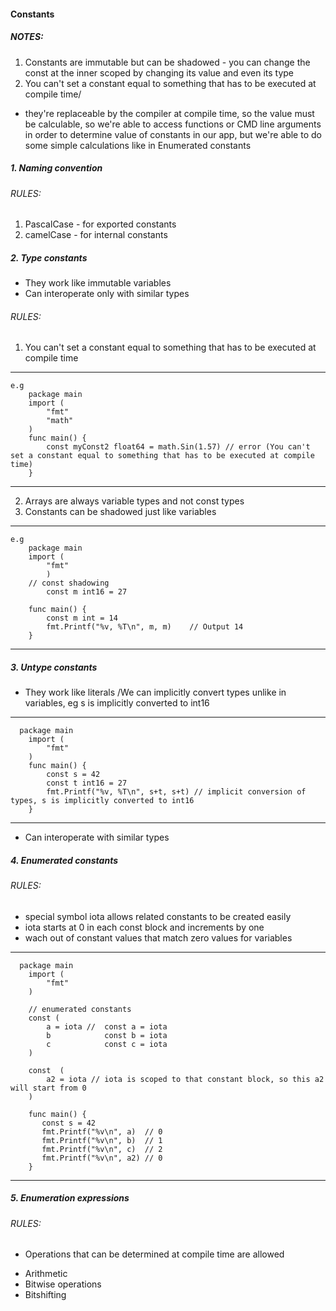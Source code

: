 #### Constants

##### NOTES:

1. Constants are immutable but can be shadowed - you can change the const at the inner scoped by changing its value and even its type
2. You can't set a constant equal to something that has to be executed at compile time/
- they're replaceable by the compiler at compile time, so the value must be calculable, 
 so we're able to access functions or CMD line arguments in order to determine value of constants in our app, but we're able to do some simple calculations like in Enumerated constants

##### 1. Naming convention
###### RULES:
1. PascalCase - for exported constants
2. camelCase - for internal constants

##### 2. Type constants
- They work like immutable variables
- Can interoperate only with similar types

###### RULES:
1. You can't set a constant equal to something that has to be executed at compile time 
------
    e.g
        package main
        import (
            "fmt"
            "math"
        )
        func main() {
            const myConst2 float64 = math.Sin(1.57) // error (You can't set a constant equal to something that has to be executed at compile time)
        }
------
2. Arrays are always variable types and not const types
3. Constants can be shadowed just like variables
------
    e.g
        package main
        import (
            "fmt"
            )
        // const shadowing
            const m int16 = 27

        func main() {
            const m int = 14
	        fmt.Printf("%v, %T\n", m, m)    // Output 14
        }
------
##### 3. Untype constants
- They work like literals /We can implicitly convert types unlike in variables, eg s is implicitly converted to int16
-------
      package main
        import (
            "fmt"
        )
        func main() {
            const s = 42
	        const t int16 = 27
	        fmt.Printf("%v, %T\n", s+t, s+t) // implicit conversion of types, s is implicitly converted to int16
        }
-------
- Can interoperate with similar types
##### 4. Enumerated constants
###### RULES:
- special symbol iota allows related constants to be created easily
- iota starts at 0 in each const block and increments by one
- wach out of constant values that match zero values for variables
-------
      package main
        import (
            "fmt"
        )

        // enumerated constants
        const (
            a = iota //  const a = iota 
            b            const b = iota
            c            const c = iota   
        )

        const  (
            a2 = iota // iota is scoped to that constant block, so this a2 will start from 0
        )

        func main() {
           const s = 42
	       fmt.Printf("%v\n", a)  // 0
           fmt.Printf("%v\n", b)  // 1
           fmt.Printf("%v\n", c)  // 2
           fmt.Printf("%v\n", a2) // 0
        }
-------

##### 5. Enumeration expressions
###### RULES:
-  Operations that can be determined at compile time are allowed
  * Arithmetic
  * Bitwise operations
  * Bitshifting


